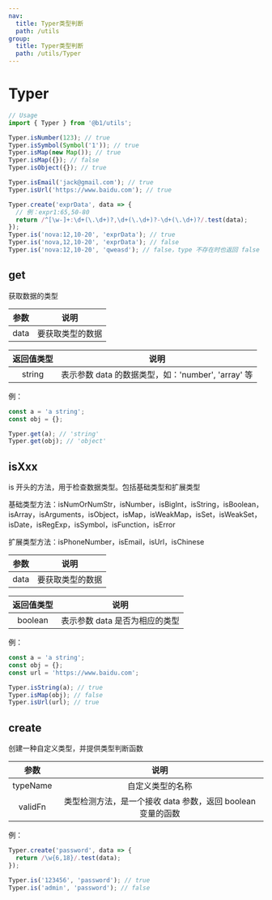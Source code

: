 ```yaml
---
nav:
  title: Typer类型判断
  path: /utils
group:
  title: Typer类型判断
  path: /utils/Typer
---
```


# Typer

```js
// Usage
import { Typer } from '@b1/utils';

Typer.isNumber(123); // true
Typer.isSymbol(Symbol('1')); // true
Typer.isMap(new Map()); // true
Typer.isMap({}); // false
Typer.isObject({}); // true

Typer.isEmail('jack@gmail.com'); // true
Typer.isUrl('https://www.baidu.com'); // true

Typer.create('exprData', data => {
  // 例：expr1:65,50-80
  return /^[\w-]+:\d+(\.\d+)?,\d+(\.\d+)?-\d+(\.\d+)?/.test(data);
});
Typer.is('nova:12,10-20', 'exprData'); // true
Typer.is('nova,12,10-20', 'exprData'); // false
Typer.is('nova:12,10-20', 'qweasd'); // false，type 不存在时也返回 false
```

## get

获取数据的类型

| 参数 |       说明       |
| :--: | :--------------: |
| data | 要获取类型的数据 |

| 返回值类型 |                        说明                        |
| :--------: | :------------------------------------------------: |
|   string   | 表示参数 data 的数据类型，如：'number', 'array' 等 |

例：

```js
const a = 'a string';
const obj = {};

Typer.get(a); // 'string'
Typer.get(obj); // 'object'
```

## isXxx

is 开头的方法，用于检查数据类型。包括基础类型和扩展类型

基础类型方法：isNumOrNumStr，isNumber，isBigInt，isString，isBoolean，isArray，isArguments，isObject，isMap，isWeakMap，isSet，isWeakSet，isDate，isRegExp，isSymbol，isFunction，isError

扩展类型方法：isPhoneNumber，isEmail，isUrl，isChinese

| 参数 |       说明       |
| :--: | :--------------: |
| data | 要获取类型的数据 |

| 返回值类型 |              说明              |
| :--------: | :----------------------------: |
|  boolean   | 表示参数 data 是否为相应的类型 |

例：

```js
const a = 'a string';
const obj = {};
const url = 'https://www.baidu.com';

Typer.isString(a); // true
Typer.isMap(obj); // false
Typer.isUrl(url); // true
```

## create

创建一种自定义类型，并提供类型判断函数

|   参数   |                            说明                             |
| :------: | :---------------------------------------------------------: |
| typeName |                      自定义类型的名称                       |
| validFn  | 类型检测方法，是一个接收 data 参数，返回 boolean 变量的函数 |

例：

```js
Typer.create('password', data => {
  return /\w{6,18}/.test(data);
});

Typer.is('123456', 'password'); // true
Typer.is('admin', 'password'); // false
```
